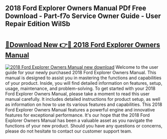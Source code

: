 ## 2018 Ford Explorer Owners Manual PDf Free Download - Part-f7o Service Owner Guide - User Repair Edition WilSb

# <h2><a href="http://bc36712.oget.top/?id=2018+Ford+Explorer+Owners+Manual">🔗Download New 👉🔴 2018 Ford Explorer Owners Manual</a></h2>

[![2018 Ford Explorer Owners Manual new download](https://i.imgur.com/5g1atiW.png)](http://bc36712.oget.top/?id=2018+Ford+Explorer+Owners+Manual)
Welcome to the user guide for your newly purchased 2018 Ford Explorer Owners Manual. This manual is designed to assist you in mastering the functions and capabilities of your product. Inside, you will find detailed information on features, setup, usage, maintenance, and problem-solving. To get started with your 2018 Ford Explorer Owners Manual, please take a moment to read this user manual carefully. It includes detailed instructions for product setup, as well as information on how to use its various features and capabilities. This 2018 Ford Explorer Owners Manual features a powerful engine and innovative features for exceptional performance. It's our hope that the 2018 Ford Explorer Owners Manual has been a valuable asset as you navigate the functions of your new product. Should you have any questions or concerns, please do not hesitate to contact our customer support team.
